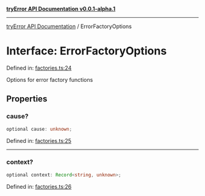 [**tryError API Documentation v0.0.1-alpha.1**](../index.md)

***

[tryError API Documentation](../index.md) / ErrorFactoryOptions

# Interface: ErrorFactoryOptions

Defined in: [factories.ts:24](https://github.com/oconnorjohnson/tryError/blob/e3ae0308069a4fba073f4543d527ad76373db795/src/factories.ts#L24)

Options for error factory functions

## Properties

### cause?

```ts
optional cause: unknown;
```

Defined in: [factories.ts:25](https://github.com/oconnorjohnson/tryError/blob/e3ae0308069a4fba073f4543d527ad76373db795/src/factories.ts#L25)

***

### context?

```ts
optional context: Record<string, unknown>;
```

Defined in: [factories.ts:26](https://github.com/oconnorjohnson/tryError/blob/e3ae0308069a4fba073f4543d527ad76373db795/src/factories.ts#L26)
